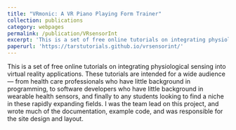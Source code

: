 ```yaml
---
title: "VRmonic: A VR Piano Playing Form Trainer"
collection: publications
category: webpages
permalink: /publication/VRsensorInt
excerpt: 'This is a set of free online tutorials on integrating physiological sensing into virtual reality applications. These tutorials are intended for a wide audience — from health care professionals who have little background in programming, to software developers who have little background in wearable health sensors, and finally to any students looking to find a niche in these rapidly expanding fields. I was the team lead on this project, and wrote much of the documentation, example code, and was responsible for the site design and layout.'
paperurl: 'https://tarstutorials.github.io/vrsensorint/'
---
```


This is a set of free online tutorials on integrating physiological sensing into virtual reality applications. These tutorials are intended for a wide audience — from health care professionals who have little background in programming, to software developers who have little background in wearable health sensors, and finally to any students looking to find a niche in these rapidly expanding fields. I was the team lead on this project, and wrote much of the documentation, example code, and was responsible for the site design and layout.